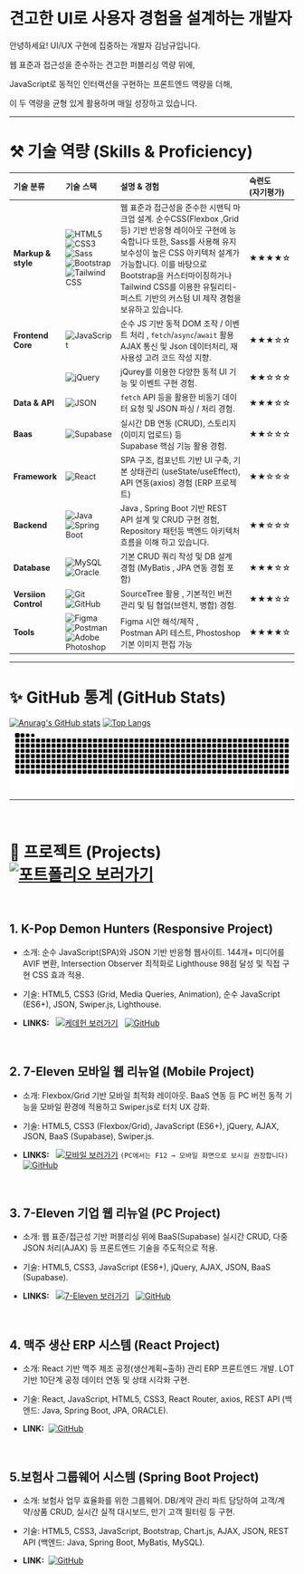 # 견고한 UI로 사용자 경험을 설계하는 개발자   

안녕하세요! UI/UX 구현에 집중하는 개발자 김남규입니다.

웹 표준과 접근성을 준수하는 견고한 퍼블리싱 역량 위에, 

JavaScript로 동적인 인터랙션을 구현하는 프론트엔드 역량을 더해, 

이 두 역량을 균형 있게 활용하며 매일 성장하고 있습니다.  

<hr/>

# ⚒️ 기술 역량 (Skills & Proficiency)

|기술 분류 | 기술 스택| 설명 & 경험| 숙련도 <br>(자기평가)|
| :-----------------------------| :---------------------------| :-------------------------------------------------------------------------| :----------------|
|**Markup & style** | ![HTML5](https://img.shields.io/badge/HTML5-E34F26?style=for-the-badge&logo=html5&logoColor=white) ![CSS3](https://img.shields.io/badge/CSS3-007ACC?style=for-the-badge&logo=css3&logoColor=white&v=2) ![Sass](https://img.shields.io/badge/Sass-CC6699?style=for-the-badge&logo=sass&logoColor=white) ![Bootstrap](https://img.shields.io/badge/Bootstrap-7952B3?style=for-the-badge&logo=bootstrap&logoColor=white) ![Tailwind CSS](https://img.shields.io/badge/Tailwind_CSS-06B6D4?style=for-the-badge&logo=tailwindcss&logoColor=white) |  웹 표준과 접근성을 준수한 시맨틱 마크업 설계. 순수CSS(Flexbox ,Grid 등) 기반 반응형 레이아웃 구현에 능숙합니다 또한, Sass를 사용해 유지보수성이 높은 CSS 아키텍처 설계가 가능합니다. 이를 바탕으로 Bootstrap을 커스터마이징하거나 Tailwind CSS를 이용한 유틸리티-퍼스트 기반의 커스텀 UI 제작 경험을 보유하고 있습니다. |  ★★★★☆ |
|**Frontend Core**| ![JavaScript](https://img.shields.io/badge/JavaScript-F7DF1E?style=for-the-badge&logo=javascript&logoColor=black) |  순수 JS 기반 동적 DOM 조작 / 이벤트 처리 , `fetch`/`async`/`await` 활용 AJAX 통신 및 Json 데이터처리, 재사용성 고려 코드 작성 지향. |  ★★★☆☆ |
|                 | ![jQuery](https://img.shields.io/badge/jQuery-0769AD?style=for-the-badge&logo=jquery&logoColor=white) | jQurey를 이용한 다양한 동적 UI 기능 및 이벤트 구현 경험. | ★★☆☆☆ |
|**Data & API**| ![JSON](https://img.shields.io/badge/JSON-000000?style=for-the-badge&logo=json&logoColor=white) | `fetch` API 등을 활용한 비동기 데이터 요청 및 JSON 파싱 / 처리 경험. |★★★☆☆ |
|**Baas**| ![Supabase](https://img.shields.io/badge/Supabase-3ECF8E?style=for-the-badge&logo=supabase&logoColor=white) | 실시간 DB 연동 (CRUD), 스토리지 (이미지 업로드) 등 <br> Supabase 핵심 기능 활용 경험. |★★☆☆☆ |
|**Framework**|![React](https://img.shields.io/badge/React-61DAFB?style=for-the-badge&logo=react&logoColor=black) | SPA 구조, 컴포넌트 기반 UI 구축, 기본 상태관리 (useState/useEffect), <br> API 연동(axios) 경험 (ERP 프로젝트) |★★☆☆☆|
|**Backend**|![Java](https://img.shields.io/badge/Java-f5f5f5?style=for-the-badge&logo=java&logoColor=red) ![Spring Boot](https://img.shields.io/badge/Spring_Boot-6DB33F?style=for-the-badge&logo=springboot&logoColor=white)| Java , Spring Boot 기반 REST API 설계 및 CRUD 구현 경험, Repository 패턴등 백엔드 아키텍처 흐름을 이해 하고 있습니다. |★★☆☆☆|
|**Database**| ![MySQL](https://img.shields.io/badge/MySQL-4479A1?style=for-the-badge&logo=mysql&logoColor=white)  ![Oracle](https://img.shields.io/badge/Oracle-F80000?style=for-the-badge&logo=oracle&logoColor=white) | 기본 CRUD 쿼리 작성 및 DB 설계 경험 (MyBatis , JPA 연동 경험 포함) |★★★☆☆| 
|**Versiion Control**| ![Git](https://img.shields.io/badge/Git-F05032?style=for-the-badge&logo=git&logoColor=white)  ![GitHub](https://img.shields.io/badge/GitHub-181717?style=for-the-badge&logo=github&logoColor=white) | SourceTree 활용 , 기본적인 버전 관리 및 팀 협업(브렌치, 병합) 경험. |★★★☆☆|
|**Tools**| ![Figma](https://img.shields.io/badge/Figma-333333?style=for-the-badge&logo=figma&logoColor=white)  ![Postman](https://img.shields.io/badge/Postman-FF6C37?style=for-the-badge&logo=postman&logoColor=white)  ![Adobe Photoshop](https://img.shields.io/badge/Adobe_Photoshop-31A8FF?style=for-the-badge&logo=adobephotoshop&logoColor=white) | Figma 시안 해석/제작 ,<br> Postman API 테스트, Phostoshop 기본 이미지 편집 가능 |★★★★☆|

<hr/>

# ✨ GitHub 통계 (GitHub Stats)

[![Anurag's GitHub stats](https://github-readme-stats.vercel.app/api?username=rlaskarb&show_icons=true&theme=radical)](https://github.com/anuraghazra/github-readme-stats)
[![Top Langs](https://github-readme-stats.vercel.app/api/top-langs/?username=rlaskarb&layout=compact&theme=radical)](https://github.com/anuraghazra/github-readme-stats)
![snake animation](https://github.com/rlaskarb/rlaskarb/blob/output/github-contribution-grid-snake.svg) 

<hr/><br>

# 📂  프로젝트 (Projects) &nbsp; &nbsp; [![포트폴리오 보러가기](https://img.shields.io/badge/-%ED%8F%AC%ED%8A%B8%ED%8F%B4%EB%A6%AC%EC%98%A4%20%EB%B3%B4%EB%9F%AC%EA%B0%80%EA%B8%B0-343a40?style=for-the-badge)](https://rlaskarb20.mycafe24.com/profile/)
<br>

## 1. K-Pop Demon Hunters (Responsive Project)

- 소개: 순수 JavaScript(SPA)와 JSON 기반 반응형 웹사이트. 144개+ 미디어를 AVIF 변환, Intersection Observer 최적화로 Lighthouse 98점 달성 및 직접 구현 CSS 효과 적용.

- 기술: HTML5, CSS3 (Grid, Media Queries, Animation), 순수 JavaScript (ES6+), JSON, Swiper.js, Lighthouse.

- **LINKS:** 
 &nbsp; [![케데헌 보러가기](https://img.shields.io/badge/-%EC%BC%80%EB%8D%B0%ED%97%8C%20%EB%B3%B4%EB%9F%AC%EA%B0%80%EA%B8%B0-2C003E?style=for-the-badge)](https://rlaskarb20.mycafe24.com/media/) &nbsp; [![GitHub](https://img.shields.io/badge/GitHub-181717?style=for-the-badge&logo=github&logoColor=white)](https://github.com/rlaskarb/KPopDemonHunters)

<br>

## 2. 7-Eleven 모바일 웹 리뉴얼 (Mobile Project)

- 소개: Flexbox/Grid 기반 모바일 최적화 레이아웃. BaaS 연동 등 PC 버전 동적 기능을 모바일 환경에 적용하고 Swiper.js로 터치 UX 강화.

- 기술: HTML5, CSS3 (Flexbox/Grid), JavaScript (ES6+), jQuery, AJAX, JSON, BaaS (Supabase), Swiper.js.

- **LINKS:** 
 &nbsp; [![모바일 보러가기](https://img.shields.io/badge/-%EB%AA%A8%EB%B0%94%EC%9D%BC%20%EB%B3%B4%EB%9F%AC%EA%B0%80%EA%B8%B0-D92629?style=for-the-badge)](https://rlaskarb20.mycafe24.com/mobile/)&nbsp;`(PC에서는 F12 → 모바일 화면으로 보시길 권장합니다)` &nbsp; [![GitHub](https://img.shields.io/badge/GitHub-181717?style=for-the-badge&logo=github&logoColor=white)](https://github.com/rlaskarb/7-eleven_mobile)
<br>

## 3. 7-Eleven 기업 웹 리뉴얼 (PC Project)

- 소개: 웹 표준/접근성 기반 퍼블리싱 위에 BaaS(Supabase) 실시간 CRUD, 다중 JSON 처리(AJAX) 등 프론트엔드 기술을 주도적으로 적용.

- 기술: HTML5, CSS3, JavaScript (ES6+), jQuery, AJAX, JSON, BaaS (Supabase).

- **LINKS:** 
 &nbsp; [![7-Eleven 보러가기](https://img.shields.io/badge/-7--Eleven%20%EB%B3%B4%EB%9F%AC%EA%B0%80%EA%B8%B0-D92629?style=for-the-badge)](https://rlaskarb20.mycafe24.com/) &nbsp; [![GitHub](https://img.shields.io/badge/GitHub-181717?style=for-the-badge&logo=github&logoColor=white)](https://github.com/rlaskarb/7-ELEVEn)
<br>

## 4. 맥주 생산 ERP 시스템 (React Project)

- 소개: React 기반 맥주 제조 공정(생산계획~출하) 관리 ERP 프론트엔드 개발. LOT 기반 10단계 공정 데이터 연동 및 상태 시각화 구현.

- 기술: React, JavaScript, HTML5, CSS3, React Router, axios, REST API (백엔드: Java, Spring Boot, JPA, ORACLE).

- **LINK:** 
 &nbsp;[![GitHub](https://img.shields.io/badge/GitHub-181717?style=for-the-badge&logo=github&logoColor=white)](https://github.com/rlaskarb/QualityCore)
<br>

## 5.보험사 그룹웨어 시스템 (Spring Boot Project)

- 소개: 보험사 업무 효율화를 위한 그룹웨어. DB/계약 관리 파트 담당하여 고객/계약/상품 CRUD, 실시간 실적 대시보드, 만기 고객 필터링 등 구현.

- 기술: HTML5, CSS3, JavaScript, Bootstrap, Chart.js, AJAX, JSON, REST API (백엔드: Java, Spring Boot, MyBatis, MySQL).

- **LINK:** 
 &nbsp;[![GitHub](https://img.shields.io/badge/GitHub-181717?style=for-the-badge&logo=github&logoColor=white)](https://github.com/rlaskarb/LYNK_LIFE)
  
<br/>



